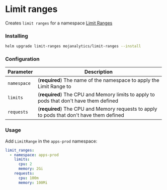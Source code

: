 # Limit ranges

Creates `limit ranges` for a namespace [Limit Ranges](https://kubernetes.io/docs/concepts/policy/limit-range)

### Installing

```bash
helm upgrade limit-ranges mojanalytics/limit-ranges --install
```

### Configuration

| Parameter        | Description                     |
| ----------       | ---------------                 |
| `namespace`      | (__required__) The name of the namespace to apply the Limit Range to |
| `limits`         | (__required__) The CPU and Memory limits to apply to pods that don't have them defined |
| `requests`       | (__required__) The CPU and Memory requests to apply to pods that don't have them defined |


### Usage

Add `LimitRange` in the `apps-prod` namespace:

```yaml
limit_ranges:
  - namespace: apps-prod
    limits:
      cpu: 2
      memory: 2Gi
    requests:
      cpu: 100m
      memory: 100Mi
```
